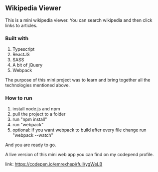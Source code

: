 ## Wikipedia Viewer

This is a mini wikipedia viewer. You can search wikipedia and then click links to articles.

### Built with
1. Typescript
2. ReactJS
3. SASS
4. A bit of jQuery
5. Webpack

The purpose of this mini project was to learn and bring together all the technologies mentioned above.

### How to run
1. install node.js and npm
2. pull the project to a folder
3. run "npm install"
4. run "webpack"
5. optional: if you want webpack to build after every file change run "webpack --watch"

And you are ready to go.

A live version of this mini web app you can find on my codepend profile.

link: https://codepen.io/emrexhepi/full/ygWeLB
